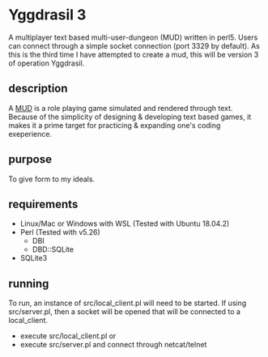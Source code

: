 # Yggdrasil 3
A multiplayer text based multi-user-dungeon (MUD) written in perl5. Users can connect through a simple socket connection (port 3329 by default). As this is the third time I have attempted to create a mud, this will be version 3 of operation Yggdrasil.

## description
A [MUD](https://en.wikipedia.org/wiki/MUD) is a role playing game simulated and rendered through text. Because of the simplicity of designing & developing text based games, it makes it a prime target for practicing & expanding one's coding exeperience.

## purpose
To give form to my ideals.

## requirements
* Linux/Mac or Windows with WSL (Tested with Ubuntu 18.04.2)
* Perl (Tested with v5.26)
    * DBI
    * DBD::SQLite
* SQLite3

## running
To run, an instance of src/local_client.pl will need to be started. If using src/server.pl, then a socket will be opened that will be connected to a local_client.
* execute src/local_client.pl or
* execute src/server.pl and connect through netcat/telnet
